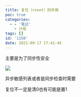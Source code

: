 ```yaml
---
title: 复位（reset）的作用
poc: true
categories:
  - - '笔记'
    - 计组
tags: []
id: '1150'
date: 2021-09-17 17:41:45
---
```


主要是为了同步性安全

![](https://raw.githubusercontent.com/Valkierja/ALLPIC/main/img/202303172114055.png)

异步敏感列表或者是同步检查时需要

复位不一定是清0也有可能是置1